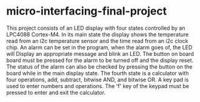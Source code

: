 # micro-interfacing-final-project
This project consists of an LED display with four states controlled by an LPC4088 Cortex-M4. In its main state the display shows the temperature read from an i2c temperature sensor and the time read from an i2c clock chip. An alarm can be set in the program, when the alarm goes of, the LED will Display an appropriate message and blink an LED. The button on board board must be pressed for the alarm to be turned off and the display reset. The status of the alarm can also be checked by pressing the button on the board while in the main display state. The fourth state is a calculator with four operations, add, subtract, bitwise AND, and bitwise OR. A key pad is used to enter numbers and operations. The 'f' key of the keypad must be pressed to enter and exit the calculator.
